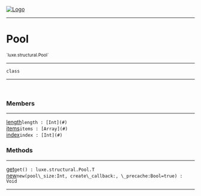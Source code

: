 
[![Logo](../../../images/logo.png)](../../../api/index.html)

---



<h1>Pool</h1>
<small>`luxe.structural.Pool`</small>



---

`class`

---

&nbsp;
&nbsp;



<h3>Members</h3> <hr/><span class="member apipage">
                <a name="length"><a class="lift" href="#length">length</a></a><code class="signature apipage">length : [Int](#)</code><br/></span>
            <span class="small_desc_flat"></span><span class="member apipage">
                <a name="items"><a class="lift" href="#items">items</a></a><code class="signature apipage">items : [Array](#)</code><br/></span>
            <span class="small_desc_flat"></span><span class="member apipage">
                <a name="index"><a class="lift" href="#index">index</a></a><code class="signature apipage">index : [Int](#)</code><br/></span>
            <span class="small_desc_flat"></span>





<h3>Methods</h3> <hr/><span class="method apipage">
            <a name="get"><a class="lift" href="#get">get</a></a><code class="signature apipage">get() : luxe.structural.Pool.T</code><br/><span class="small_desc_flat"></span>
        </span>
    <span class="method apipage">
            <a name="new"><a class="lift" href="#new">new</a></a><code class="signature apipage">new(pool\_size:Int<span></span>, create\_callback:<span></span>, \_precache:Bool<span>=true</span>) : Void</code><br/><span class="small_desc_flat"></span>
        </span>
    





---

&nbsp;
&nbsp;
&nbsp;
&nbsp;